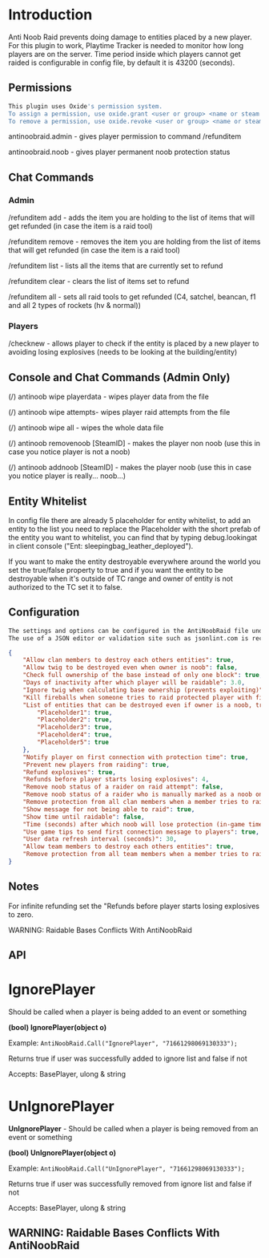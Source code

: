 # Introduction
Anti Noob Raid prevents doing damage to entities placed by a new player.
For this plugin to work, Playtime Tracker is needed to monitor how long players are on the server.
Time period inside which players cannot get raided is configurable in config file, by default it is 43200 (seconds).

## Permissions

```bash
This plugin uses Oxide's permission system. 
To assign a permission, use oxide.grant <user or group> <name or steam id> <permission>. 
To remove a permission, use oxide.revoke <user or group> <name or steam id> <permission>.
```

antinoobraid.admin - gives player permission to command /refunditem

antinoobraid.noob - gives player permanent noob protection status

## Chat Commands

### Admin
/refunditem add - adds the item you are holding to the list of items that will get refunded (in case the item is a raid tool)

/refunditem remove - removes the item you are holding from the list of items that will get refunded (in case the item is a raid tool)

/refunditem list - lists all the items that are currently set to refund

/refunditem clear - clears the list of items set to refund

/refunditem all - sets all raid tools to get refunded (C4, satchel, beancan, f1 and all 2 types of rockets (hv & normal))

### Players

/checknew - allows player to check if the entity is placed by a new player to avoiding losing explosives (needs to be looking at the building/entity)

## Console and Chat Commands (Admin Only)

(/) antinoob wipe playerdata - wipes player data from the file

(/) antinoob wipe attempts- wipes player raid attempts from the file

(/) antinoob wipe all - wipes the whole data file

(/) antinoob removenoob [SteamID] - makes the player non noob (use this in case you notice player is not a noob)

(/) antinoob addnoob [SteamID] - makes the player noob (use this in case you notice player is really... noob...)

## Entity Whitelist

In config file there are already 5 placeholder for entity whitelist, to add an entity to the list you need to replace the Placeholder with the short prefab of the entity you want to whitelist, you can find that by typing debug.lookingat in client console ("Ent: sleepingbag_leather_deployed").

If you want to make the entity destroyable everywhere around the world you set the true/false property to true and if you want the entity to be destroyable when it's outside of TC range and owner of entity is not authorized to the TC set it to false.

## Configuration

```bash
The settings and options can be configured in the AntiNoobRaid file under the config directory. 
The use of a JSON editor or validation site such as jsonlint.com is recommended to avoid formatting issues and syntax errors.
```

```json
{
	"Allow clan members to destroy each others entities": true,
	"Allow twig to be destroyed even when owner is noob": false,
	"Check full ownership of the base instead of only one block": true,
	"Days of inactivity after which player will be raidable": 3.0,
	"Ignore twig when calculating base ownership (prevents exploiting)": true,
	"Kill fireballs when someone tries to raid protected player with fire (prevents lag)": true,
	"List of entities that can be destroyed even if owner is a noob, true = destroyable everywhere (not inside of owners TC range)": {
		"Placeholder1": true,
		"Placeholder2": true,
		"Placeholder3": true,
		"Placeholder4": true,
		"Placeholder5": true
	},
	"Notify player on first connection with protection time": true,
	"Prevent new players from raiding": true,
	"Refund explosives": true,
	"Refunds before player starts losing explosives": 4,
	"Remove noob status of a raider on raid attempt": false,
	"Remove noob status of a raider who is manually marked as a noob on raid attempt": false,
	"Remove protection from all clan members when a member tries to raid": false,
	"Show message for not being able to raid": true,
	"Show time until raidable": false,
	"Time (seconds) after which noob will lose protection (in-game time)": 43200,
	"Use game tips to send first connection message to players": true,
	"User data refresh interval (seconds)": 30,
	"Allow team members to destroy each others entities": true,
	"Remove protection from all team members when a member tries to raid": false
}
```

## Notes
For infinite refunding set the "Refunds before player starts losing explosives to zero.

WARNING: Raidable Bases Conflicts With AntiNoobRaid

## API
# IgnorePlayer 

 Should be called when a player is being added to an event or something
 
**(bool) IgnorePlayer(object o)**

Example: `AntiNoobRaid.Call("IgnorePlayer", "71661298069130333");`

Returns true if user was successfully added to ignore list and false if not

Accepts: BasePlayer, ulong & string

# UnIgnorePlayer
**UnIgnorePlayer** - Should be called when a player is being removed from an event or something

**(bool) UnIgnorePlayer(object o)**

Example: `AntiNoobRaid.Call("UnIgnorePlayer", "71661298069130333");`

Returns true if user was successfully removed from ignore list and false if not

Accepts: BasePlayer, ulong & string


## WARNING: Raidable Bases Conflicts With AntiNoobRaid